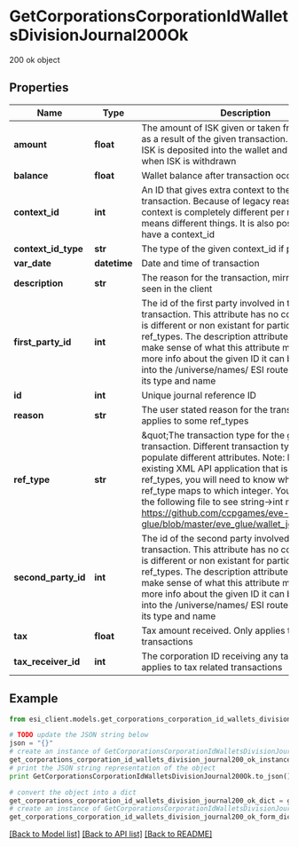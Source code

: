 # GetCorporationsCorporationIdWalletsDivisionJournal200Ok

200 ok object

## Properties

Name | Type | Description | Notes
------------ | ------------- | ------------- | -------------
**amount** | **float** | The amount of ISK given or taken from the wallet as a result of the given transaction. Positive when ISK is deposited into the wallet and negative when ISK is withdrawn | [optional] 
**balance** | **float** | Wallet balance after transaction occurred | [optional] 
**context_id** | **int** | An ID that gives extra context to the particular transaction. Because of legacy reasons the context is completely different per ref_type and means different things. It is also possible to not have a context_id | [optional] 
**context_id_type** | **str** | The type of the given context_id if present | [optional] 
**var_date** | **datetime** | Date and time of transaction | 
**description** | **str** | The reason for the transaction, mirrors what is seen in the client | 
**first_party_id** | **int** | The id of the first party involved in the transaction. This attribute has no consistency and is different or non existant for particular ref_types. The description attribute will help make sense of what this attribute means. For more info about the given ID it can be dropped into the /universe/names/ ESI route to determine its type and name | [optional] 
**id** | **int** | Unique journal reference ID | 
**reason** | **str** | The user stated reason for the transaction. Only applies to some ref_types | [optional] 
**ref_type** | **str** | \&quot;The transaction type for the given. transaction. Different transaction types will populate different attributes. Note: If you have an existing XML API application that is using ref_types, you will need to know which string ESI ref_type maps to which integer. You can look at the following file to see string-&gt;int mappings: https://github.com/ccpgames/eve-glue/blob/master/eve_glue/wallet_journal_ref.py\&quot; | 
**second_party_id** | **int** | The id of the second party involved in the transaction. This attribute has no consistency and is different or non existant for particular ref_types. The description attribute will help make sense of what this attribute means. For more info about the given ID it can be dropped into the /universe/names/ ESI route to determine its type and name | [optional] 
**tax** | **float** | Tax amount received. Only applies to tax related transactions | [optional] 
**tax_receiver_id** | **int** | The corporation ID receiving any tax paid. Only applies to tax related transactions | [optional] 

## Example

```python
from esi_client.models.get_corporations_corporation_id_wallets_division_journal200_ok import GetCorporationsCorporationIdWalletsDivisionJournal200Ok

# TODO update the JSON string below
json = "{}"
# create an instance of GetCorporationsCorporationIdWalletsDivisionJournal200Ok from a JSON string
get_corporations_corporation_id_wallets_division_journal200_ok_instance = GetCorporationsCorporationIdWalletsDivisionJournal200Ok.from_json(json)
# print the JSON string representation of the object
print GetCorporationsCorporationIdWalletsDivisionJournal200Ok.to_json()

# convert the object into a dict
get_corporations_corporation_id_wallets_division_journal200_ok_dict = get_corporations_corporation_id_wallets_division_journal200_ok_instance.to_dict()
# create an instance of GetCorporationsCorporationIdWalletsDivisionJournal200Ok from a dict
get_corporations_corporation_id_wallets_division_journal200_ok_form_dict = get_corporations_corporation_id_wallets_division_journal200_ok.from_dict(get_corporations_corporation_id_wallets_division_journal200_ok_dict)
```
[[Back to Model list]](../README.md#documentation-for-models) [[Back to API list]](../README.md#documentation-for-api-endpoints) [[Back to README]](../README.md)


